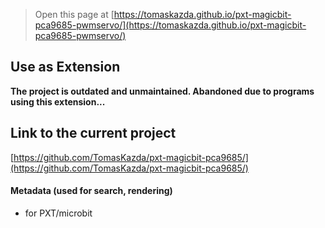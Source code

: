 
> Open this page at [https://tomaskazda.github.io/pxt-magicbit-pca9685-pwmservo/](https://tomaskazda.github.io/pxt-magicbit-pca9685-pwmservo/)

## Use as Extension

**The project is outdated and unmaintained. Abandoned due to programs using this extension...**

## Link to the current project
[https://github.com/TomasKazda/pxt-magicbit-pca9685/](https://github.com/TomasKazda/pxt-magicbit-pca9685/)

#### Metadata (used for search, rendering)

* for PXT/microbit
<script src="https://makecode.com/gh-pages-embed.js"></script><script>makeCodeRender("{{ site.makecode.home_url }}", "{{ site.github.owner_name }}/{{ site.github.repository_name }}");</script>
